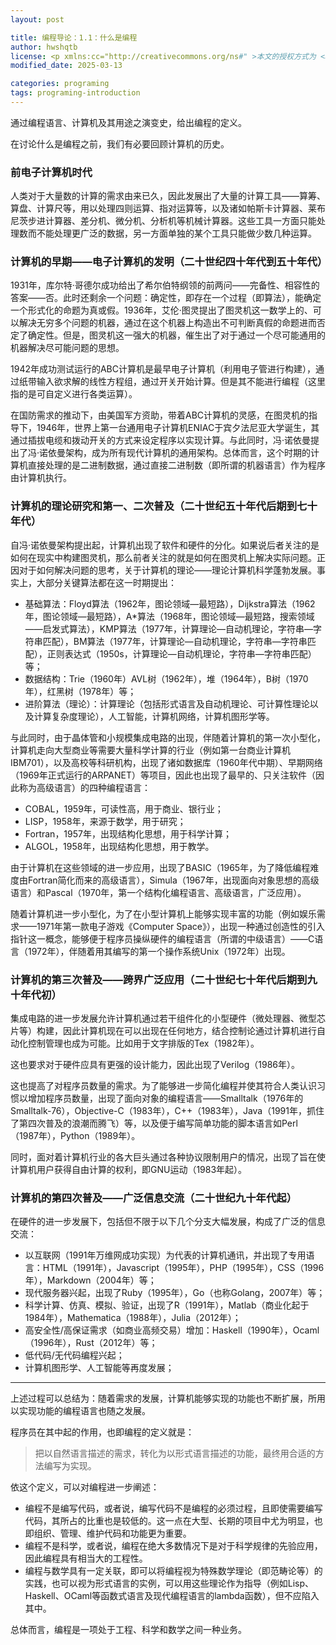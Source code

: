 ```yaml
---
layout: post

title: 编程导论：1.1：什么是编程
author: hwshqtb
license: <p xmlns:cc="http://creativecommons.org/ns#" >本文的授权方式为 <a href="https://creativecommons.org/licenses/by/4.0/?ref=chooser-v1" target="_blank" rel="license noopener noreferrer" style="display:inline-block;">Creative Commons Attribution 4.0 International<img style="height:22px!important;margin-left:3px;vertical-align:text-bottom;" src="https://mirrors.creativecommons.org/presskit/icons/cc.svg?ref=chooser-v1" alt=""><img style="height:22px!important;margin-left:3px;vertical-align:text-bottom;" src="https://mirrors.creativecommons.org/presskit/icons/by.svg?ref=chooser-v1" alt=""></a></p>
modified_date: 2025-03-13

categories: programing
tags: programing-introduction
---
```

通过编程语言、计算机及其用途之演变史，给出编程的定义。
<!--excerpt-->
在讨论什么是编程之前，我们有必要回顾计算机的历史。

### 前电子计算机时代
人类对于大量数的计算的需求由来已久，因此发展出了大量的计算工具——算筹、算盘、计算尺等，用以处理四则运算、指对运算等，以及诸如帕斯卡计算器、莱布尼茨步进计算器、差分机、微分机、分析机等机械计算器。这些工具一方面只能处理数而不能处理更广泛的数据，另一方面单独的某个工具只能做少数几种运算。

### 计算机的早期——电子计算机的发明（二十世纪四十年代到五十年代）
1931年，库尔特·哥德尔成功给出了希尔伯特纲领的前两问——完备性、相容性的答案——否。此时还剩余一个问题：确定性，即存在一个过程（即算法），能确定一个形式化的命题为真或假。1936年，艾伦·图灵提出了图灵机这一数学上的、可以解决无穷多个问题的机器，通过在这个机器上构造出不可判断真假的命题进而否定了确定性。但是，图灵机这一强大的机器，催生出了对于通过一个尽可能通用的机器解决尽可能问题的思想。

1942年成功测试运行的ABC计算机是最早电子计算机（利用电子管进行构建），通过纸带输入欲求解的线性方程组，通过开关开始计算。但是其不能进行编程（这里指的是可自定义进行各类运算）。

在国防需求的推动下，由美国军方资助，带着ABC计算机的灵感，在图灵机的指导下，1946年，世界上第一台通用电子计算机ENIAC于宾夕法尼亚大学诞生，其通过插拔电缆和拨动开关的方式来设定程序以实现计算。与此同时，冯·诺依曼提出了冯·诺依曼架构，成为所有现代计算机的通用架构。总体而言，这个时期的计算机直接处理的是二进制数据，通过直接二进制数（即所谓的机器语言）作为程序由计算机执行。

### 计算机的理论研究和第一、二次普及（二十世纪五十年代后期到七十年代）
自冯·诺依曼架构提出起，计算机出现了软件和硬件的分化。如果说后者关注的是如何在现实中构建图灵机，那么前者关注的就是如何在图灵机上解决实际问题。正因对于如何解决问题的思考，关于计算机的理论——理论计算机科学蓬勃发展。事实上，大部分关键算法都在这一时期提出：
- 基础算法：Floyd算法（1962年，图论领域—最短路），Dijkstra算法（1962年，图论领域—最短路），A*算法（1968年，图论领域—最短路，搜索领域——启发式算法），KMP算法（1977年，计算理论—自动机理论，字符串—字符串匹配），BM算法（1977年，计算理论—自动机理论，字符串—字符串匹配），正则表达式（1950s，计算理论—自动机理论，字符串—字符串匹配）等；
- 数据结构：Trie（1960年）AVL树（1962年），堆（1964年），B树（1970年），红黑树（1978年）等；
- 进阶算法（理论）：计算理论（包括形式语言及自动机理论、可计算性理论以及计算复杂度理论），人工智能，计算机网络，计算机图形学等。

与此同时，由于晶体管和小规模集成电路的出现，伴随着计算机的第一次小型化，计算机走向大型商业等需要大量科学计算的行业（例如第一台商业计算机IBM701），以及高校等科研机构，出现了诸如数据库（1960年代中期）、早期网络（1969年正式运行的ARPANET）等项目，因此也出现了最早的、只关注软件（因此称为高级语言）的四种编程语言：
- COBAL，1959年，可读性高，用于商业、银行业；
- LISP，1958年，来源于数学，用于研究；
- Fortran，1957年，出现结构化思想，用于科学计算；
- ALGOL，1958年，出现结构化思想，用于教学。

由于计算机在这些领域的进一步应用，出现了BASIC（1965年，为了降低编程难度由Fortran简化而来的高级语言），Simula（1967年，出现面向对象思想的高级语言）和Pascal（1970年，第一个结构化编程语言、高级语言，广泛应用）。

随着计算机进一步小型化，为了在小型计算机上能够实现丰富的功能（例如娱乐需求——1971年第一款电子游戏《Computer Space》），出现一种通过创造性的引入指针这一概念，能够便于程序员操纵硬件的编程语言（所谓的中级语言）——C语言（1972年），伴随着用其编写的第一个操作系统Unix（1972年）出现。

### 计算机的第三次普及——跨界广泛应用（二十世纪七十年代后期到九十年代初）
集成电路的进一步发展允许计算机通过若干组件化的小型硬件（微处理器、微型芯片等）构建，因此计算机现在可以出现在任何地方，结合控制论通过计算机进行自动化控制管理也成为可能。比如用于文字排版的Tex（1982年）。

这也要求对于硬件应具有更强的设计能力，因此出现了Verilog（1986年）。

这也提高了对程序员数量的需求。为了能够进一步简化编程并使其符合人类认识习惯以增加程序员数量，出现了面向对象的编程语言——Smalltalk（1976年的Smalltalk-76），Objective-C（1983年），C++（1983年），Java（1991年，抓住了第四次普及的浪潮而腾飞）等，以及便于编写简单功能的脚本语言如Perl（1987年），Python（1989年）。

同时，面对着计算机行业的各大巨头通过各种协议限制用户的情况，出现了旨在使计算机用户获得自由计算的权利，即GNU运动（1983年起）。

### 计算机的第四次普及——广泛信息交流（二十世纪九十年代起）
在硬件的进一步发展下，包括但不限于以下几个分支大幅发展，构成了广泛的信息交流：
- 以互联网（1991年万维网成功实现）为代表的计算机通讯，并出现了专用语言：HTML（1991年），Javascript（1995年），PHP（1995年），CSS（1996年），Markdown（2004年）等；
- 现代服务器兴起，出现了Ruby（1995年），Go（也称Golang，2007年）等；
- 科学计算、仿真、模拟、验证，出现了R（1991年），Matlab（商业化起于1984年），Mathematica（1988年），Julia（2012年）；
- 高安全性/高保证需求（如商业高频交易）增加：Haskell（1990年），Ocaml（1996年），Rust（2012年）等；
- 低代码/无代码编程兴起；
- 计算机图形学、人工智能等再度发展；

----
上述过程可以总结为：随着需求的发展，计算机能够实现的功能也不断扩展，所用以实现功能的编程语言也随之发展。

程序员在其中起的作用，也即编程的定义就是：
> 把以自然语言描述的需求，转化为以形式语言描述的功能，最终用合适的方法编写为实现。

依这个定义，可以对编程进一步阐述：
- 编程不是编写代码，或者说，编写代码不是编程的必须过程，且即使需要编写代码，其所占的比重也是较低的。这一点在大型、长期的项目中尤为明显，也即组织、管理、维护代码和功能更为重要。
- 编程不是科学，或者说，编程在绝大多数情况下是对于科学规律的先验应用，因此编程具有相当大的工程性。
- 编程与数学具有一定关联，即可以将编程视为特殊数学理论（即范畴论等）的实践，也可以视为形式语言的实例，可以用这些理论作为指导（例如Lisp、Haskell、OCaml等函数式语言及现代编程语言的lambda函数），但不应陷入其中。

总体而言，编程是一项处于工程、科学和数学之间一种业务。